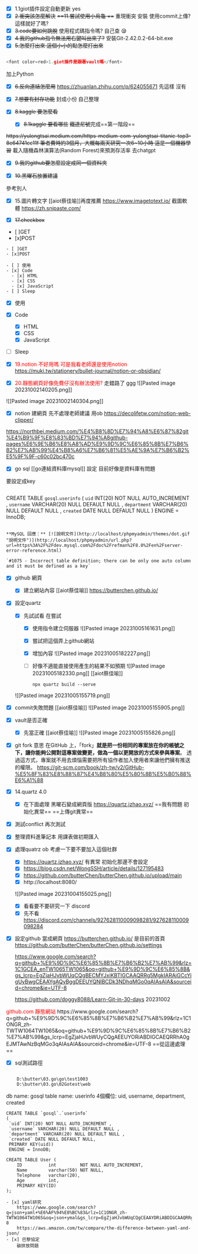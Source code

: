 
- [x] 1.1giot插件設定自動更新
yes
- [x] <del>2.衝突該怎麼解決</del>
<del>==11.嘗試使用小烏龜 ==</del>
	重現衝突 
	安裝
   使用commit上傳?
   這樣就好了嗎?
- [x] <del>3.code要如何跳脫</del>
	使用程式碼指令嗎? 自己查 😪
- [x] <del>4.我的github指令無法用右鍵叫出來了?</del>
安裝Git-2.42.0.2-64-bit.exe
- [x] <del>5.怎麼打出來 這個小小的點怎麼打出來</del>
```Python

<font color=red>1.giot插件是跟著vault嗎</font>
```
加上Python
- [x] <del>6.反向連結怎麼用</del>
https://zhuanlan.zhihu.com/p/624055671
先這樣 沒有
- [x] <del>7.想要有封存功能</del>
封成小份
自己整理

- [x] <del>8.kaggle 要怎麼看</del>
	- [x] <del>8.1kaggle 要看哪些</del>
<del>鐵達尼號</del>完成==第一階段==
<del>
https://yulongtsai.medium.com/https-medium-com-yulongtsai-titanic-top3-8e64741cc11f
筆者費時約3個月，大概每兩天研究一次6~10小時
這是一個機器學習</del>
載入隨機森林演算法(Random Forest)來預測存活率
去chatgpt


- [x] <del>9.我的github要怎麼設定成同一個資料夾</del>

- [x] <del>10.黑曜石放置建議</del>

參考別人


- [x] 15.圖片轉文字
[[aiot蔡佳喻]]再度推薦
https://www.imagetotext.io/
截圖軟體
https://zh.snipaste.com/


- [x]  <del>17.checkbox</del>

- [ ]GET
- [x]POST
```
- [ ]GET
- [x]POST
```

```
- [ ] 使用
- [x] Code
  - [x] HTML
  - [x] CSS
  - [x] JavaScript
- [ ] Sleep
```
- [x] 使用
- [x] Code
  - [x] HTML
  - [x] CSS
  - [x] JavaScript
- [ ] Sleep



- [x] <font color = red >19.notion 不好用嗎 可是我看老師還是使用notion</font>
https://muki.tw/stationery/bullet-journal/notion-or-obsidian/
- [x] <font color = red>20.靜態網頁好像免費仔沒有辦法使用?</font>
走錯路了 ggg
![[Pasted image 20231002140205.png]]

![[Pasted image 20231002140304.png]]

- [x] notion 建網頁
先不處理老師建議 用ob
https://decolifetw.com/notion-web-clipper/

https://northbei.medium.com/%E4%B8%8D%E7%94%A8%E6%87%82git%E4%B9%9F%E8%83%BD%E7%94%A8github-pages%E6%9E%B6%E8%A8%AD%E9%9D%9C%E6%85%8B%E7%B6%B2%E7%AB%99%E4%B8%A6%E7%B6%81%E5%AE%9A%E7%B6%B2%E5%9F%9F-c60c02bc470c


- [x] go sql
[[go連結資料庫mysql]]
設定
目前好像是資料庫有問題

要設定成key


```
```
CREATE TABLE `gosql`.`userinfo` 
( 
 `uid` INT(20) NOT NULL AUTO_INCREMENT ,
 `username` VARCHAR(20) NULL DEFAULT NULL ,
 `department` VARCHAR(20) NULL DEFAULT NULL ,
 `created` DATE NULL DEFAULT NULL ) 
 ENGINE = InnoDB;
```

**MySQL 回應：** [![說明文件](http://localhost/phpmyadmin/themes/dot.gif "說明文件")](http://localhost/phpmyadmin/url.php?url=https%3A%2F%2Fdev.mysql.com%2Fdoc%2Frefman%2F8.0%2Fen%2Fserver-error-reference.html)

`#1075 - Incorrect table definition; there can be only one auto column and it must be defined as a key`
```


 - [x] github 網頁
	 - [x] 建立網站內容
	 [[aiot蔡佳喻]]
	 https://butterchen.github.io/

- [x] 設定quartz
	- [x] 先試試看 在嘗試
		- [x] 使用指令建立伺服器
			![[Pasted image 20231005161631.png]]
		- [x] 嘗試把這個弄上github網站
		- [x] 增加內容
			![[Pasted image 20231005182227.png]]
		- [ ] 好像不適能直接使用產生的結果不如預期
			![[Pasted image 20231005182330.png]]
		[[aiot蔡佳喻]]
			```
			npx quartz build --serve
			```
			
			
	![[Pasted image 20231005155719.png]]
- [x] commit失敗問題
	[[aiot蔡佳喻]]
	![[Pasted image 20231005155905.png]]
- [x] vault是否正確
	- [x] 先當正確
		[[aiot蔡佳喻]]
	![[Pasted image 20231005155826.png]]
- [x] git fork 意思
	在GitHub 上，「fork」**就是把一份相同的專案放在你的帳號之下，讓你能夠公開對這專案做變更，做為一個以更開放的方式來參與專案**。 透過這方式，專案就不用去煩惱需要把所有協作者加入使用者來讓他們擁有推送的權限。
	https://git-scm.com/book/zh-tw/v2/GitHub-%E5%8F%83%E8%88%87%E4%B8%80%E5%80%8B%E5%B0%88%E6%A1%88

- [x]  14.quartz 4.0
	- [x] 在下面處理
	黑曜石變成網頁版
	https://quartz.jzhao.xyz/
	==我有問題 初始化異常==
	==上傳git異常==
- [x] 測試conflict
	再次測試
- [x] 整理資料進筆記本 用課表做初期匯入

- [x] 處理quatrz ob
	考慮一下要不要加入這個社群
	- [x] https://quartz.jzhao.xyz/
	有異常 初始化那邊不會設定
	- [x] https://blog.csdn.net/WongSSH/article/details/127195483
	- [x] https://github.com/butterChen/butterChen.github.io/upload/main
	- [x] http://localhost:8080/
	
	![[Pasted image 20231004155025.png]]
	- [x] 看看要不要研究一下 discord
	- [x] 先不看
		https://discord.com/channels/927628110009098281/927628110009098284
		
- [x] 設定github 當成網頁
	https://butterchen.github.io/
	是目前的首頁
	https://github.com/butterChen/butterChen.github.io/settings

	https://www.google.com/search?q=github+%E9%9D%9C%E6%85%8B%E7%B6%B2%E7%AB%99&rlz=1C1GCEA_enTW1065TW1065&oq=github+%E9%9D%9C%E6%85%8B&gs_lcrp=EgZjaHJvbWUqCQgBECMYJxiKBTIGCAAQRRg5MgkIARAjGCcYigUyBwgCEAAYgAQyBggDEEUYQNIBCDk3NDhqMGo0qAIAsAIA&sourceid=chrome&ie=UTF-8

	https://github.com/doggy8088/Learn-Git-in-30-days
20231002
<font color= red>
github.com 靜態網站</font>
https://www.google.com/search?q=github+%E9%9D%9C%E6%85%8B%E7%B6%B2%E7%AB%99&rlz=1C1ONGR_zh-TWTW1064TW1065&oq=github+%E9%9D%9C%E6%85%8B%E7%B6%B2%E7%AB%99&gs_lcrp=EgZjaHJvbWUyCQgAEEUYORiABDIGCAEQRRhA0gEJMTAwNzBqMGo3qAIAsAIA&sourceid=chrome&ie=UTF-8
==從這邊處理==

- [x] sql測試路徑
```

	D:\butter\03.go\go\test1003
	D:\butter\03.go\02Gotest\web
```
db name: gosql
table name: userinfo
4個欄位: uid, username, department, created
```mysql
CREATE TABLE `gosql`.`userinfo` 
( 
 `uid` INT(20) NOT NULL AUTO_INCREMENT ,
 `username` VARCHAR(20) NULL DEFAULT NULL ,
 `department` VARCHAR(20) NULL DEFAULT NULL ,
 `created` DATE NULL DEFAULT NULL,
 PRIMARY KEY(uid)) 
 ENGINE = InnoDB;

CREATE TABLE User (
    ID          int         NOT NULL AUTO_INCREMENT,
    Name        varchar(50) NOT NULL,
    Telephone   varchar(20),
    Age         int,
    PRIMARY KEY(ID)
);

- [x] yaml研究
	https://www.google.com/search?q=json+yaml+%E6%AF%94%E8%BC%83&rlz=1C1ONGR_zh-TWTW1064TW1065&oq=json+ymal&gs_lcrp=EgZjaHJvbWUqCQgCEAAYDRiABDIGCAAQRRg5MgkIARAAGA0YgAQyCQgCEAAYDRiABDIJCAMQABgNGIAEMgkIBBAAGA0YgAQyCQgFEAAYDRiABDIJCAYQABgNGIAEMgkIBxAAGA0YgAQyCQgIEAAYDRiABDIICAkQABgNGB7SAQoxMTQ0OWowajE1qAIAsAIA&sourceid=chrome&ie=UTF-8
	https://aws.amazon.com/tw/compare/the-difference-between-yaml-and-json/
- [x] 巴黎協定
	碳排放問題
	
